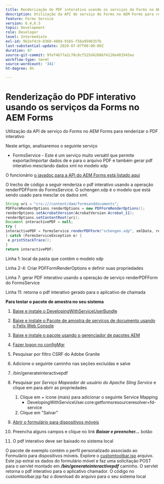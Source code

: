 ```yaml
---
title: Renderização do PDF interativo usando os serviços da Forms no AEM Forms
description: Utilização da API de serviço do Forms no AEM Forms para renderizar o PDF interativo
feature: Forms Service
version: 6.4,6.5
topic: Development
role: Developer
level: Intermediate
exl-id: 9b2ef4c9-8360-480d-9165-f56a959635fb
last-substantial-update: 2020-07-07T00:00:00Z
duration: 87
source-git-commit: 9fef4b77a2c70c8cf525d42686f4120e481945ee
workflow-type: tm+mt
source-wordcount: '341'
ht-degree: 0%

---
```


# Renderização do PDF interativo usando os serviços da Forms no AEM Forms

Utilização da API de serviço do Forms no AEM Forms para renderizar o PDF interativo

Neste artigo, analisaremos o seguinte serviço

* FormsService - Este é um serviço muito versátil que permite exportar/importar dados de e para o arquivo PDF e também gerar pdf interativo mesclando dados xml no modelo xdp

O funcionário [o javadoc para a API do AEM Forms está listado aqui](https://helpx.adobe.com/aem-forms/6/javadocs/com/adobe/fd/output/api/package-summary.html)

O trecho de código a seguir renderiza o pdf interativo usando a operação renderPDFForm do FormsService. O schengen.xdp é o modelo que está sendo usado para mesclar os dados xml.

```java
String uri = "crx:///content/dam/formsanddocuments";
PDFFormRenderOptions renderOptions = new PDFFormRenderOptions();
renderOptions.setAcrobatVersion(AcrobatVersion.Acrobat_11);
renderOptions.setContentRoot(uri);
Document interactivePDF = null;
try {
interactivePDF = formsService.renderPDFForm("schengen.xdp", xmlData, renderOptions);
} catch (FormsServiceException e) {
 e.printStackTrace();
}
return interactivePDF;
```

Linha 1: local da pasta que contém o modelo xdp

Linha 2-4: Criar PDFFormRenderOptions e definir suas propriedades

Linha 7: gerar PDF interativo usando a operação de serviço renderPDFForm do FormsService

Linha 11: retorna o pdf interativo gerado para o aplicativo de chamada

**Para testar o pacote de amostra no seu sistema**
1. [Baixe e instale o DevelopingWithServiceUserBundle](/help/forms/assets/common-osgi-bundles/DevelopingWithServiceUser.jar)
1. [Baixe e instale o Pacote de amostra de serviços de documento usando o Felix Web Console](/help/forms/assets/common-osgi-bundles/AEMFormsDocumentServices.core-1.0-SNAPSHOT.jar)
1. [Baixe e instale o pacote usando o gerenciador de pacotes AEM](assets/downloadinteractivepdffrommobileform.zip)

1. [Fazer logon no configMgr](http://localhost:4502/system/console/configMgr)
1. Pesquisar por filtro CSRF do Adobe Granite
1. Adicione o seguinte caminho nas seções excluídas e salve
1. /bin/generateinteractivepdf
1. Pesquisar por _Serviço Mapeador de usuário do Apache Sling Service_ e clique em para abrir as propriedades
   1. Clique em *+* ícone (mais) para adicionar o seguinte Service Mapping
      * DevelopingWithServiceUser.core:getformsresourceresolver=fd-service
   1. Clique em &quot;Salvar&quot;
1. [Abrir o formulário para dispositivos móveis](http://localhost:4502/content/dam/formsanddocuments/schengen.xdp/jcr:content)
1. Preencha alguns campos e clique no link ***Baixar e preencher...*** botão
1. O pdf interativo deve ser baixado no sistema local


O pacote de exemplo contém o perfil personalizado associado ao Formulário para dispositivos móveis. Explore o [customtoolbar.jsp](http://localhost:4502/apps/AEMFormsDemoListings/customprofiles/addImageToMobileForm/demo/customtoolbar.jsp) arquivo. Este jsp extrai os dados do formulário móvel e faz uma solicitação POST para o servlet montado em ***/bin/generateinteractivepdf*** caminho. O servlet retorna o pdf interativo para o aplicativo chamador. O código no customtoolbar.jsp faz o download do arquivo para o seu sistema local
